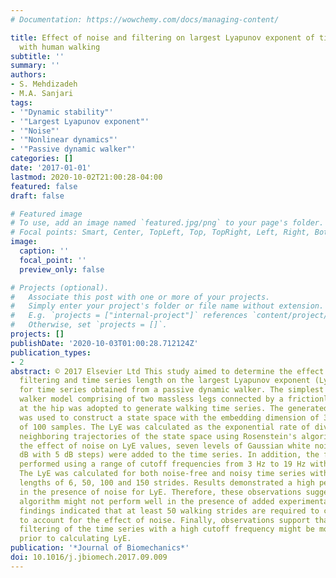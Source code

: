 ```yaml
---
# Documentation: https://wowchemy.com/docs/managing-content/

title: Effect of noise and filtering on largest Lyapunov exponent of time series associated
  with human walking
subtitle: ''
summary: ''
authors:
- S. Mehdizadeh
- M.A. Sanjari
tags:
- '"Dynamic stability"'
- '"Largest Lyapunov exponent"'
- '"Noise"'
- '"Nonlinear dynamics"'
- '"Passive dynamic walker"'
categories: []
date: '2017-01-01'
lastmod: 2020-10-02T21:00:28-04:00
featured: false
draft: false

# Featured image
# To use, add an image named `featured.jpg/png` to your page's folder.
# Focal points: Smart, Center, TopLeft, Top, TopRight, Left, Right, BottomLeft, Bottom, BottomRight.
image:
  caption: ''
  focal_point: ''
  preview_only: false

# Projects (optional).
#   Associate this post with one or more of your projects.
#   Simply enter your project's folder or file name without extension.
#   E.g. `projects = ["internal-project"]` references `content/project/deep-learning/index.md`.
#   Otherwise, set `projects = []`.
projects: []
publishDate: '2020-10-03T01:00:28.712124Z'
publication_types:
- 2
abstract: © 2017 Elsevier Ltd This study aimed to determine the effect of added noise,
  filtering and time series length on the largest Lyapunov exponent (LyE) value calculated
  for time series obtained from a passive dynamic walker. The simplest passive dynamic
  walker model comprising of two massless legs connected by a frictionless hinge joint
  at the hip was adopted to generate walking time series. The generated time series
  was used to construct a state space with the embedding dimension of 3 and time delay
  of 100 samples. The LyE was calculated as the exponential rate of divergence of
  neighboring trajectories of the state space using Rosenstein's algorithm. To determine
  the effect of noise on LyE values, seven levels of Gaussian white noise (SNR = 55–25
  dB with 5 dB steps) were added to the time series. In addition, the filtering was
  performed using a range of cutoff frequencies from 3 Hz to 19 Hz with 2 Hz steps.
  The LyE was calculated for both noise-free and noisy time series with different
  lengths of 6, 50, 100 and 150 strides. Results demonstrated a high percent error
  in the presence of noise for LyE. Therefore, these observations suggest that Rosenstein's
  algorithm might not perform well in the presence of added experimental noise. Furthermore,
  findings indicated that at least 50 walking strides are required to calculate LyE
  to account for the effect of noise. Finally, observations support that a conservative
  filtering of the time series with a high cutoff frequency might be more appropriate
  prior to calculating LyE.
publication: '*Journal of Biomechanics*'
doi: 10.1016/j.jbiomech.2017.09.009
---
```

